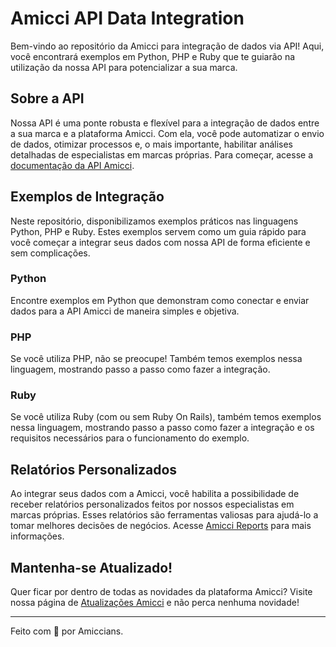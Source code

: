 # Amicci API Data Integration

Bem-vindo ao repositório da Amicci para integração de dados via API! Aqui, você encontrará exemplos em Python, PHP e Ruby que te guiarão na utilização da nossa API para potencializar a sua marca. 

## Sobre a API

Nossa API é uma ponte robusta e flexível para a integração de dados entre a sua marca e a plataforma Amicci. Com ela, você pode automatizar o envio de dados, otimizar processos e, o mais importante, habilitar análises detalhadas de especialistas em marcas próprias. Para começar, acesse a [documentação da API Amicci](https://developers.amicci.com.br/).

## Exemplos de Integração

Neste repositório, disponibilizamos exemplos práticos nas linguagens Python, PHP e Ruby. Estes exemplos servem como um guia rápido para você começar a integrar seus dados com nossa API de forma eficiente e sem complicações.

### Python

Encontre exemplos em Python que demonstram como conectar e enviar dados para a API Amicci de maneira simples e objetiva.

### PHP

Se você utiliza PHP, não se preocupe! Também temos exemplos nessa linguagem, mostrando passo a passo como fazer a integração.

### Ruby

Se você utiliza Ruby (com ou sem Ruby On Rails), também temos exemplos nessa linguagem, mostrando passo a passo como fazer a integração e os requisitos necessários para o funcionamento do exemplo.

## Relatórios Personalizados

Ao integrar seus dados com a Amicci, você habilita a possibilidade de receber relatórios personalizados feitos por nossos especialistas em marcas próprias. Esses relatórios são ferramentas valiosas para ajudá-lo a tomar melhores decisões de negócios. Acesse [Amicci Reports](https://platform.amicci.com.br/reports) para mais informações.

## Mantenha-se Atualizado!

Quer ficar por dentro de todas as novidades da plataforma Amicci? Visite nossa página de [Atualizações Amicci](https://amicci.com.br/updates) e não perca nenhuma novidade!

---

Feito com 🧡 por Amiccians.

